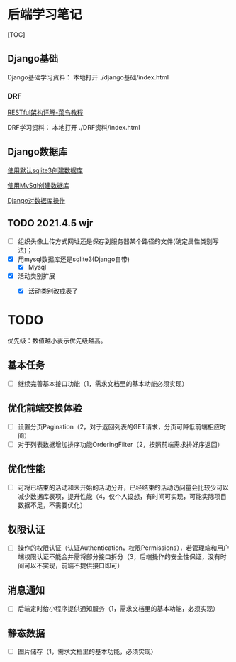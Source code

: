 # 后端学习笔记

[TOC]

## Django基础

Django基础学习资料： 本地打开  	 ./django基础/index.html 

### DRF

[RESTful架构详解-菜鸟教程](https://www.runoob.com/w3cnote/restful-architecture.html)

DRF学习资料： 本地打开 	./DRF资料/index.html



## Django数据库

[使用默认sqlite3创建数据库](https://blog.csdn.net/qq_39248122/article/details/88864979)

[使用MySql创建数据库](https://blog.csdn.net/u011109881/article/details/51901032)

[Django对数据库操作](https://www.runoob.com/django/django-model.html)







## TODO 2021.4.5 wjr

- [ ] 组织头像上传方式网址还是保存到服务器某个路径的文件(确定属性类别写法)；
- [x] 用mysql数据库还是sqlite3(Django自带) 
  - [x] Mysql
- [x] 活动类别扩展 
  - [x] 活动类别改成表了





# TODO

优先级：数值越小表示优先级越高。

## 基本任务

- [ ] 继续完善基本接口功能（1，需求文档里的基本功能必须实现）

## 优化前端交换体验

- [ ] 设置分页Pagination（2，对于返回列表的GET请求，分页可降低前端相应时间）
- [ ] 对于列表数据增加排序功能OrderingFilter（2，按照前端需求排好序返回）

## 优化性能

- [ ] 可将已结束的活动和未开始的活动分开，已经结束的活动访问量会比较少可以减少数据库表项，提升性能（4，仅个人设想，有时间可实现，可能实际项目数据不足，不需要优化）

## 权限认证

- [ ] 操作的权限认证（认证Authentication，权限Permissions），若管理端和用户端权限认证不能合并需将部分接口拆分（3，后端操作的安全性保证，没有时间可以不实现，前端不提供接口即可）

## 消息通知

- [ ] 后端定时给小程序提供通知服务（1，需求文档里的基本功能，必须实现）

## 静态数据

- [ ] 图片储存（1，需求文档里的基本功能，必须实现）


